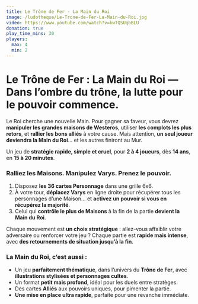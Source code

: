 ```yaml
---
title: Le Trône de Fer - La Main du Roi
image: /ludotheque/Le-Trone-de-Fer-La-Main-du-Roi.jpg
video: https://www.youtube.com/watch?v=kwTQSUqbBLU
donation: true
play_time_mins: 30
players:
  max: 4
  min: 2
---
```


# **Le Trône de Fer : La Main du Roi — Dans l’ombre du trône, la lutte pour le pouvoir commence.**

Le Roi cherche une nouvelle Main. Pour gagner sa faveur, vous devrez **manipuler les grandes maisons de Westeros**, utiliser **les complots les plus retors**, et **rallier les bons alliés** à votre cause. Mais attention, **un seul joueur deviendra la Main du Roi**… et les autres finiront au Mur.

Un jeu de **stratégie rapide, simple et cruel**, pour **2 à 4 joueurs**, dès **14 ans**, en **15 à 20 minutes**.

### Ralliez les Maisons. Manipulez Varys. Prenez le pouvoir.

1. Disposez **les 36 cartes Personnage** dans une grille 6x6.
2. À votre tour, **déplacez Varys** en ligne droite pour récupérer tous les personnages d’une Maison… et **activez un pouvoir si vous en récupérez la majorité**.
3. Celui qui **contrôle le plus de Maisons** à la fin de la partie **devient la Main du Roi**.

Chaque mouvement est **un choix stratégique** : allez-vous affaiblir votre adversaire ou renforcer votre jeu ? Chaque partie est **rapide mais intense**, avec **des retournements de situation jusqu’à la fin**.

### La Main du Roi, c’est aussi :

- Un jeu **parfaitement thématique**, dans l’univers du **Trône de Fer**, avec **illustrations stylisées et personnages cultes**.
- Un format **petit mais profond**, idéal pour les duels entre stratèges.
- Des cartes **Alliés** aux pouvoirs uniques, pour pimenter la partie.
- **Une mise en place ultra rapide**, parfaite pour une revanche immédiate.
